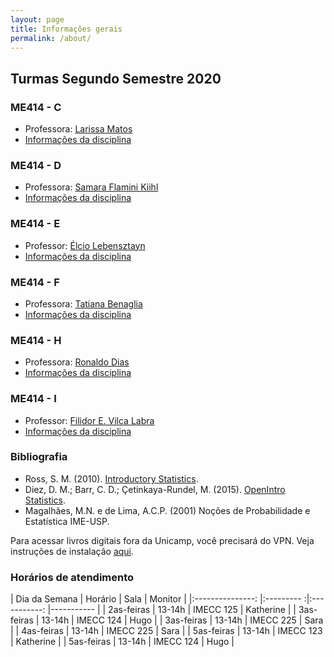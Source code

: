 ```yaml
---
layout: page
title: Informações gerais
permalink: /about/
---
```



## Turmas Segundo Semestre 2020


### ME414 - C

* Professora: [Larissa Matos](https://larissamatos.github.io/)
* [Informações da disciplina]()


### ME414 - D

* Professora: [Samara Flamini Kiihl](http://www.ime.unicamp.br/~samara/)
* [Informações da disciplina]()


### ME414 - E

* Professor: [Élcio Lebensztayn](http://www.ime.unicamp.br/~lebensztayn/)
* [Informações da disciplina]()


### ME414 - F

* Professora: [Tatiana Benaglia](http://www.ime.unicamp.br/~tatiana/)
* [Informações da disciplina](http://www.ggte.unicamp.br/eam/enrol/index.php?id=13791)


### ME414 - H

* Professora: [Ronaldo Dias](http://www.ime.unicamp.br/~dias/)
* [Informações da disciplina]()


### ME414 - I

* Professor: [Filidor E. Vilca Labra](http://www.ime.unicamp.br/~fily/)
* [Informações da disciplina](http://www.ggte.unicamp.br/eam/enrol/index.php?id=14475)



### Bibliografia

* Ross, S. M. (2010). [Introductory Statistics](http://www.sciencedirect.com/science/book/9780123743886).
* Diez, D. M.; Barr, C. D.; Çetinkaya-Rundel, M. (2015). [OpenIntro Statistics](https://leanpub.com/openintro-statistics).
* Magalhães, M.N. e de Lima, A.C.P. (2001) Noções de Probabilidade e Estatística IME-USP.

Para acessar livros digitais fora da Unicamp, você precisará do VPN. Veja instruções de instalação [aqui](http://www.ccuec.unicamp.br/ccuec/acesso_remoto_vpn).



### Horários de atendimento

| Dia da Semana 	| Horário 	| Sala      	| Monitor   	|
|:---------------:	|:---------	:|:-----------:	|-----------	|
| 2as-feiras    	| 13-14h  	| IMECC 125 	| Katherine |
| 3as-feiras    	| 13-14h  	| IMECC 124 	| Hugo     	|
| 3as-feiras    	| 13-14h  	| IMECC 225 	| Sara      	|
| 4as-feiras    	| 13-14h  	| IMECC 225 	| Sara      	|
| 5as-feiras    	| 13-14h  	| IMECC 123 	| Katherine |
| 5as-feiras    	| 13-14h  	| IMECC 124 	| Hugo	|
